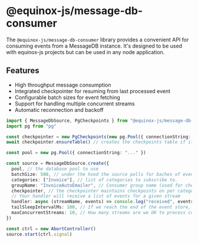 # @equinox-js/message-db-consumer

The `@equinox-js/message-db-consumer` library provides a convenient API for consuming events from a MessageDB instance.
It's designed to be used with equinox-js projects but can be used in any node application.

## Features

- High throughput message consumption
- Integrated checkpointer for resuming from last processed event
- Configurable batch sizes for event fetching
- Support for handling multiple concurrent streams 
- Automatic reconnection and backoff

```ts
import { MessageDbSource, PgCheckpoints } from "@equinox-js/message-db-consumer"
import pg from "pg"

const checkpointer = new PgCheckpoints(new pg.Pool({ connectionString: "..." }), "public")
await checkpointer.ensureTable() // creates the checkpoints table if it doesn't exist

const pool = new pg.Pool({ connectionString: "..." })

const source = MessageDbSource.create({
  pool, // the database pool to use
  batchSize: 500, // under the hood the source polls for baches of events, this controls the batch size
  categories: ["Invoice"], // list of categories to subscribe to.
  groupName: "InvoiceAutoEmailer", // Consumer group name (used for checkpointing and tracing)
  checkpointer, // the checkpointer maintains checkpoints on per category per group basis
  // Your handler will receive a list of events for a given stream
  handler: async (streamName, events) => console.log("received", events.length, "events for", streamName),
  tailSleepIntervalMs: 100, // If we reach the end of the event store, how long should we wait before requesting a new batch?
  maxConcurrentStreams: 10, // How many streams are we OK to process concurrently?
})

const ctrl = new AbortController()
source.start(ctrl.signal)
```
